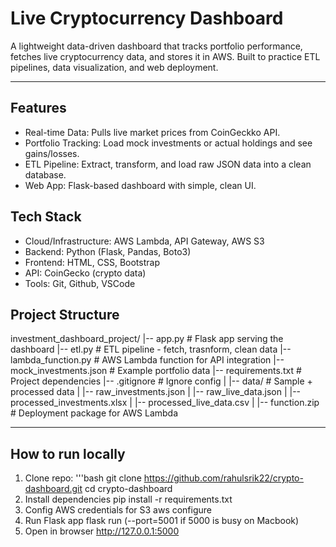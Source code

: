 # Live Cryptocurrency Dashboard

A lightweight data-driven dashboard that tracks portfolio performance, fetches live cryptocurrency data, and stores it in AWS.
Built to practice ETL pipelines, data visualization, and web deployment.

---

## Features
- Real-time Data: Pulls live market prices from CoinGeckko API.
- Portfolio Tracking: Load mock investments or actual holdings and see gains/losses.
- ETL Pipeline: Extract, transform, and load raw JSON data into a clean database.
- Web App: Flask-based dashboard with simple, clean UI.

## Tech Stack
- Cloud/Infrastructure: AWS Lambda, API Gateway, AWS S3
- Backend: Python (Flask, Pandas, Boto3)
- Frontend: HTML, CSS, Bootstrap
- API: CoinGecko (crypto data)
- Tools: Git, Github, VSCode

## Project Structure
investment_dashboard_project/
|-- app.py                   # Flask app serving the dashboard
|-- etl.py                   # ETL pipeline - fetch, trasnform, clean data
|-- lambda_function.py       # AWS Lambda function for API integration
|-- mock_investments.json    # Example portfolio data
|-- requirements.txt         # Project dependencies
|-- .gitignore               # Ignore config
|
|-- data/                    # Sample + processed data
|    |-- raw_investments.json
|    |-- raw_live_data.json
|    |-- processed_investments.xlsx
|    |-- processed_live_data.csv
|
|-- function.zip             # Deployment package for AWS Lambda

---

## How to run locally
1. Clone repo:
  '''bash
  git clone https://github.com/rahulsrik22/crypto-dashboard.git
  cd crypto-dashboard
2. Install dependencies
  pip install -r requirements.txt
3. Config AWS credentials for S3
  aws configure
4. Run Flask app
  flask run (--port=5001 if 5000 is busy on Macbook)
5. Open in browser
  http://127.0.0.1:5000
